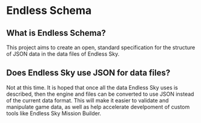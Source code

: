 # Endless Schema

## What is Endless Schema?
This project aims to create an open, standard specification for the structure of JSON data in the data files of Endless Sky.

## Does Endless Sky use JSON for data files?
Not at this time. It is hoped that once all the data Endless Sky uses is described, then the engine and files can be converted to use JSON instead of the current data format. This will make it easier to validate and manipulate game data, as well as help accelerate develpoment of custom tools like Endless Sky Mission Builder.
